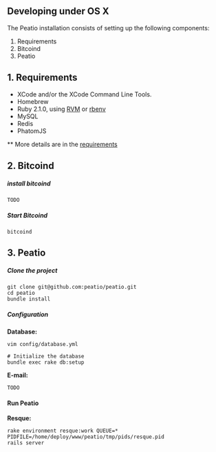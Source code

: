 Developing under OS X
---------------------

The Peatio installation consists of setting up the following components:

1. Requirements
2. Bitcoind
3. Peatio


## 1. Requirements

* XCode and/or the XCode Command Line Tools.
* Homebrew
* Ruby 2.1.0, using [RVM](http://rvm.io/) or [rbenv](https://github.com/sstephenson/rbenv)
* MySQL
* Redis
* PhatomJS

** More details are in the [requirements](doc/install/requirements.md)

## 2. Bitcoind

##### install bitcoind

	TODO

##### Start Bitcoind

    bitcoind


## 3. Peatio

##### Clone the project

    git clone git@github.com:peatio/peatio.git
    cd peatio
    bundle install


##### Configuration

**Database:**

    vim config/database.yml

    # Initialize the database
    bundle exec rake db:setup

**E-mail:**

    TODO

#### Run Peatio

**Resque:**

    rake environment resque:work QUEUE=* PIDFILE=/home/deploy/www/peatio/tmp/pids/resque.pid
    rails server



